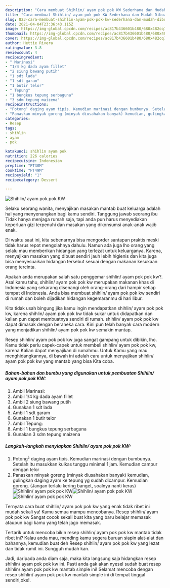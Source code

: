 ```yaml
---
description: "Cara membuat Shihlin/ ayam pok pok KW Sederhana dan Mudah Dibuat"
title: "Cara membuat Shihlin/ ayam pok pok KW Sederhana dan Mudah Dibuat"
slug: 823-cara-membuat-shihlin-ayam-pok-pok-kw-sederhana-dan-mudah-dibuat
date: 2021-04-04T23:36:43.115Z
image: https://img-global.cpcdn.com/recipes/ac817b436601b480/680x482cq70/shihlin-ayam-pok-pok-kw-foto-resep-utama.jpg
thumbnail: https://img-global.cpcdn.com/recipes/ac817b436601b480/680x482cq70/shihlin-ayam-pok-pok-kw-foto-resep-utama.jpg
cover: https://img-global.cpcdn.com/recipes/ac817b436601b480/680x482cq70/shihlin-ayam-pok-pok-kw-foto-resep-utama.jpg
author: Hettie Rivera
ratingvalue: 3.8
reviewcount: 4
recipeingredient:
- " Marinasi"
- "1/4 kg dada ayam fillet"
- "2 siung bawang putih"
- "1 sdt lada"
- "1 sdt garam"
- "1 butir telor"
- " Tepung"
- "1 bungkus tepung serbaguna"
- "3 sdm tepung maizena"
recipeinstructions:
- "Potong² daging ayam tipis. Kemudian marinasi dengan bumbunya. Setelah itu masukkan kulkas tunggu minimal 1 jam. Kemudian campur dengan telor"
- "Panaskan minyak goreng (minyak diusahakan banyak) kemudian, gulingkan daging ayam ke tepung yg sudah dicampur. Kemudian goreng. (Jangan terlalu kering banget, soalnya nanti keras)"
categories:
- Resep
tags:
- shihlin
- ayam
- pok

katakunci: shihlin ayam pok 
nutrition: 226 calories
recipecuisine: Indonesian
preptime: "PT30M"
cooktime: "PT49M"
recipeyield: "1"
recipecategory: Dessert

---
```



![Shihlin/ ayam pok pok KW](https://img-global.cpcdn.com/recipes/ac817b436601b480/680x482cq70/shihlin-ayam-pok-pok-kw-foto-resep-utama.jpg)

Selaku seorang wanita, menyajikan masakan mantab buat keluarga adalah hal yang menyenangkan bagi kamu sendiri. Tanggung jawab seorang ibu Tidak hanya menjaga rumah saja, tapi anda pun harus menyediakan keperluan gizi terpenuhi dan masakan yang dikonsumsi anak-anak wajib enak.

Di waktu  saat ini, kita sebenarnya bisa mengorder santapan praktis meski tidak harus repot mengolahnya dahulu. Namun ada juga lho orang yang selalu mau memberikan hidangan yang terlezat untuk keluarganya. Karena, menyajikan masakan yang dibuat sendiri jauh lebih higienis dan kita juga bisa menyesuaikan hidangan tersebut sesuai dengan makanan kesukaan orang tercinta. 



Apakah anda merupakan salah satu penggemar shihlin/ ayam pok pok kw?. Asal kamu tahu, shihlin/ ayam pok pok kw merupakan makanan khas di Indonesia yang sekarang disenangi oleh orang-orang dari hampir setiap tempat di Indonesia. Anda bisa membuat shihlin/ ayam pok pok kw sendiri di rumah dan boleh dijadikan hidangan kegemaranmu di hari libur.

Kita tidak usah bingung jika kamu ingin mendapatkan shihlin/ ayam pok pok kw, karena shihlin/ ayam pok pok kw tidak sukar untuk didapatkan dan kalian pun dapat membuatnya sendiri di rumah. shihlin/ ayam pok pok kw dapat dimasak dengan beraneka cara. Kini pun telah banyak cara modern yang menjadikan shihlin/ ayam pok pok kw semakin mantap.

Resep shihlin/ ayam pok pok kw juga sangat gampang untuk dibikin, lho. Kamu tidak perlu capek-capek untuk membeli shihlin/ ayam pok pok kw, karena Kalian dapat menyajikan di rumahmu. Untuk Kamu yang mau menghidangkannya, di bawah ini adalah cara untuk menyajikan shihlin/ ayam pok pok kw yang mantab yang bisa Kita coba.

<!--inarticleads1-->

##### Bahan-bahan dan bumbu yang digunakan untuk pembuatan Shihlin/ ayam pok pok KW:

1. Ambil  Marinasi:
1. Ambil 1/4 kg dada ayam fillet
1. Ambil 2 siung bawang putih
1. Gunakan 1 sdt lada
1. Ambil 1 sdt garam
1. Gunakan 1 butir telor
1. Ambil  Tepung:
1. Ambil 1 bungkus tepung serbaguna
1. Gunakan 3 sdm tepung maizena




<!--inarticleads2-->

##### Langkah-langkah menyiapkan Shihlin/ ayam pok pok KW:

1. Potong² daging ayam tipis. Kemudian marinasi dengan bumbunya. Setelah itu masukkan kulkas tunggu minimal 1 jam. Kemudian campur dengan telor
1. Panaskan minyak goreng (minyak diusahakan banyak) kemudian, gulingkan daging ayam ke tepung yg sudah dicampur. Kemudian goreng. (Jangan terlalu kering banget, soalnya nanti keras)
<img src="https://img-global.cpcdn.com/steps/c4949872d23d33ea/160x128cq70/shihlin-ayam-pok-pok-kw-langkah-memasak-2-foto.jpg" alt="Shihlin/ ayam pok pok KW"><img src="https://img-global.cpcdn.com/steps/8196b9cd520dd0a9/160x128cq70/shihlin-ayam-pok-pok-kw-langkah-memasak-2-foto.jpg" alt="Shihlin/ ayam pok pok KW"><img src="https://img-global.cpcdn.com/steps/0be3bc2a0a4a1138/160x128cq70/shihlin-ayam-pok-pok-kw-langkah-memasak-2-foto.jpg" alt="Shihlin/ ayam pok pok KW">



Ternyata cara buat shihlin/ ayam pok pok kw yang enak tidak ribet ini mudah sekali ya! Kamu semua mampu mencobanya. Resep shihlin/ ayam pok pok kw Sangat cocok sekali buat kita yang baru belajar memasak ataupun bagi kamu yang telah jago memasak.

Tertarik untuk mencoba bikin resep shihlin/ ayam pok pok kw mantab tidak ribet ini? Kalau anda mau, mending kamu segera buruan siapin alat-alat dan bahannya, kemudian buat deh Resep shihlin/ ayam pok pok kw yang lezat dan tidak rumit ini. Sungguh mudah kan. 

Jadi, daripada anda diam saja, maka kita langsung saja hidangkan resep shihlin/ ayam pok pok kw ini. Pasti anda gak akan nyesel sudah buat resep shihlin/ ayam pok pok kw mantab simple ini! Selamat mencoba dengan resep shihlin/ ayam pok pok kw mantab simple ini di tempat tinggal sendiri,oke!.

